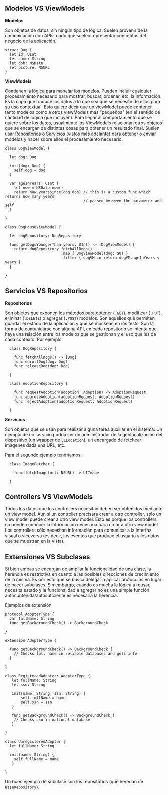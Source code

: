 ## Modelos VS ViewModels

**Modelos**

Son objetos de datos, sin ningún tipo de lógica. Suelen provenir de la comunicación con APIs, dado que suelen representar conceptos del negocio de la aplicación.

```
struct Dog {
  let id: UInt
  let name: String
  let dob: NSDate
  let picture: NSURL
}
```

**ViewModels**

Contienen la lógica para manejar los modelos. Pueden incluir cualquier procesamiento necesario para mostrar, buscar, ordenar, etc. la información. Es la capa que traduce los datos a lo que sea que se necesite de ellos para su uso contextual. Esto quiere decir que un viewModel puede contener tanto modelos como a otros viewModels más "pequeños" (en el sentido de cantidad de lógica que incluyen). Para llegar al comportamiento que se quiere sobre los datos, usualmente los ViewModels relacionan otros objetos que se encargan de distintas cosas para obtener un resultado final. Suelen usar Repositorios o Servicios (vistos más adelante) para obtener o enviar modelos y hacer sobre ellos el procesamiento necesario.

```
class DogViewModel {

  let dog: Dog

  init(dog: Dog) {
    self.dog = dog
  }

  var ageInYears: UInt {
    let now = NSDate.now()
    return now.yearsSince(dog.dob) // this is a custom func which returns how many years
                                   // passed between the parameter and self
  }

}

```

```
class DogHouseViewModel {

  let dogRepository: DogRepository

  func getDogsYoungerThan(years: UInt) -> [DogViewModel] {
    return dogRepository.fetchAllDogs()
                         .map { DogViewModel(dog: $0) }
                         .filter { dogVM in return dogVM.ageInYears < years }
  }

}
```

## Servicios VS Repositorios

**Repositorios**

Son objetos que exponen los métodos para obtener (`.GET`), modificar (`.PUT`), eliminar (`.DELETE`) o agregar (`.POST`) modelos. Son aquellos que permiten guardar el estado de la aplicación y que se mockean en los tests. Son la forma de comunicarse con alguna API, en cada repositorio se intenta que haya una relación entre los modelos que se gestionan y el uso que les da cada contexto. Por ejemplo:
```
  class DogRepository {

    func fetchAllDogs() -> [Dog]
    func enrollDog(dog: Dog)
    func releaseDog(dog: Dog)

  }

```


```
  class AdoptionRepository {

    func requestAdoption(adoption: Adoption) -> AdoptionRequest
    func approveAdoption(adoptionRequest: AdoptionRequest)
    func rejectAdoption(adoptionRequest: AdoptionRequest)

  }

```

**Servicios**

Son objetos que se usan para realizar alguna tarea auxiliar en el sistema. Un ejemplo de un servicio podría ser un administrador de la geolocalización del dispositivo (un wrapper de `CLLocation`), un encargado de fetchear imagenes dada una URL, etc.

Para el segundo ejemplo tendríamos:
```
  class ImageFetcher {

    func fetchImage(url: NSURL) -> UIImage

  }
```

## Controllers VS ViewModels

Todos los datos que los controllers necesitan deben ser obtenidos mediante un view model. Aún si un controller precisara crear a otro controller, sólo un view model puede crear a otro view model. Esto es porque los controllers no pueden conocer la información necesaria para crear a otro view model.
Los controllers sólo necesitan información para comunicar a la interfaz visual o viceversa (es decir, los eventos que produce el usuario y los datos que se muestran en la vista).

## Extensiones VS Subclases

Si bien ambas se encargan de ampliar la funcionalidad de una clase, la herencia es restrictiva en cuanto a las posibles direcciones de crecimiento de la misma. Es por esto que se busca delegar o aplicar protocolos en lugar de hacer subclases.
Sin embargo, cuando es mucha la lógica a reusar, necesita estado y la funcionalidad a agregar no es una simple función autocontenida/autosuficiente es necesaria la herencia.

Ejemplos de extensión
```
protocol AdopterType {
  var fullName: String
  func getBackgroundCheck() -> BackgroundCheck

}

extension AdopterType {

  func getBackgroundCheck() -> BackgroundCheck {
    // Checks full name in reliable databases and gets info
  }

}

class RegisteredAdopter: AdopterType {
   let fullName: String
   let ssn: String

   init(name: String, ssn: String) {
       self.fullName = name
       self.ssn = ssn
   }

   func getBackgroundCheck() -> BackgroundCheck {
    // Checks ssn in national database
   }

}

class UnregisteredAdopter {
  let fullName: String

  init(name: String) {
    self.fullName = name
   }

}
```
Un buen ejemplo de subclase son los repositorios (que heredan de `BaseRepository`).
